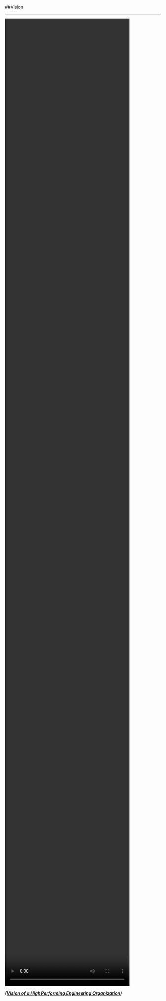 <!-- .slide: data-background="resources/footer.svg" data-background-size="contain" data-background-position="bottom"  -->

##Vision
- - -
<video data-autoplay controls height="80%" width="80%" src="resources/Spotify Engineering Culture - part 1.mp4"></video>

_**([Vision of a High Performing Engineering Organization](https://labs.spotify.com/2014/03/27/spotify-engineering-culture-part-1/))**_  <!-- .element: style="color:maroon; font-size: .5em" -->

<aside class="notes">
</aside>

<br/>
<br/>
<br/>
<br/>
<br/>
<br/>
<br/>
<br/>
<br/>
<br/>
<br/>
<br/>
<br/>
<br/>
<br/>
<br/>
<br/>
<br/>
<br/>
<br/>
<br/>
<br/>
<br/>
